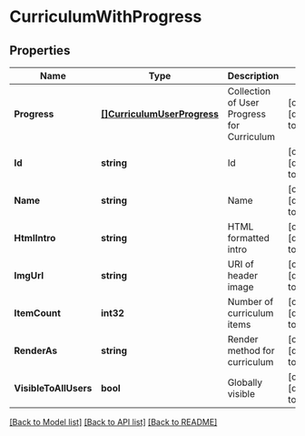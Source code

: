 # CurriculumWithProgress

## Properties
Name | Type | Description | Notes
------------ | ------------- | ------------- | -------------
**Progress** | [**[]CurriculumUserProgress**](CurriculumUserProgress.md) | Collection of User Progress for Curriculum | [optional] [default to null]
**Id** | **string** | Id | [optional] [default to null]
**Name** | **string** | Name | [optional] [default to null]
**HtmlIntro** | **string** | HTML formatted intro | [optional] [default to null]
**ImgUrl** | **string** | URI of header image | [optional] [default to null]
**ItemCount** | **int32** | Number of curriculum items | [optional] [default to null]
**RenderAs** | **string** | Render method for curriculum | [optional] [default to null]
**VisibleToAllUsers** | **bool** | Globally visible | [optional] [default to null]

[[Back to Model list]](../README.md#documentation-for-models) [[Back to API list]](../README.md#documentation-for-api-endpoints) [[Back to README]](../README.md)



